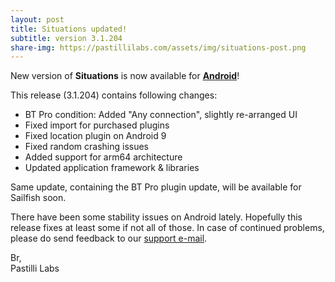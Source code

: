 ```yaml
---
layout: post
title: Situations updated!
subtitle: version 3.1.204
share-img: https://pastillilabs.com/assets/img/situations-post.png
---
```


New version of **Situations** is now available for **[Android](https://play.google.com/store/apps/details?id=com.pastillilabs.situations2)**!

This release (3.1.204) contains following changes:
- BT Pro condition: Added "Any connection", slightly re-arranged UI
- Fixed import for purchased plugins
- Fixed location plugin on Android 9
- Fixed random crashing issues
- Added support for arm64 architecture
- Updated application framework & libraries

Same update, containing the BT Pro plugin update, will be available for Sailfish soon.

There have been some stability issues on Android lately. Hopefully this release fixes at least some if not all of those. In case of continued problems, please do send feedback to our [support e-mail](mailto:support@pastillilabs.com).

Br,  
Pastilli Labs
